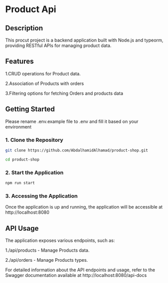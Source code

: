 # Product Api

## Description
This procut project is a backend application built with Node.js and typeorm, providing RESTful APIs for managing product data.

## Features
1.CRUD operations for Product data.

2.Association of Products  with orders

3.Filtering options for fetching Orders and products data


## Getting Started
Please rename .env.example file to .env and fill it based on your environment

### 1. Clone the Repository
```sh
git clone https://github.com/AbdalhamidAlhamad/product-shop.git

cd product-shop
```

### 2. Start the Application

```sh
npm run start
```


### 3. Accessing the Application
Once the application  is up and running, the application will be accessible at http://localhost:8080


## API Usage
The application exposes various endpoints, such as:

1./api/products - Manage Products data.

2./api/orders - Manage Products types.

For detailed information about the API endpoints and usage, refer to the Swagger documentation available at 
http://localhost:8080/api-docs

